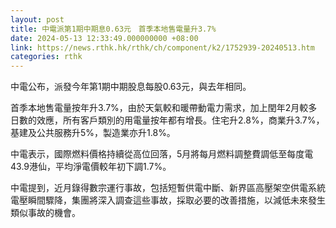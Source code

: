 ```yaml
---
layout: post
title: 中電派第1期中期息0.63元　首季本地售電量升3.7%
date: 2024-05-13 12:33:49.000000000 +08:00
link: https://news.rthk.hk/rthk/ch/component/k2/1752939-20240513.htm
categories: rthk
---
```


中電公布，派發今年第1期中期股息每股0.63元，與去年相同。

首季本地售電量按年升3.7%，由於天氣較和暖帶動電力需求，加上閏年2月較多日數的效應，所有客戶類別的用電量按年都有增長。住宅升2.8%，商業升3.7%，基建及公共服務升5%，製造業亦升1.8%。

中電表示，國際燃料價格持續從高位回落，5月將每月燃料調整費調低至每度電43.9港仙，平均淨電價較年初下調1.7%。

中電提到，近月錄得數宗運行事故，包括短暫供電中斷、新界區高壓架空供電系統電壓瞬間驟降，集團將深入調查這些事故，採取必要的改善措施，以減低未來發生類似事故的機會。
